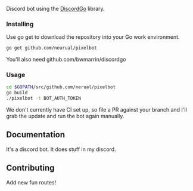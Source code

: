 Discord bot using the [DiscordGo](https://github.com/bwmarrin/discordgo) 
library.


### Installing

Use go get to download the repository into your Go work environment.

```sh
go get github.com/neurual/pixelbot
```
You'll also need github.com/bwmarrin/discordgo  

### Usage
```sh
cd $GOPATH/src/github.com/nerual/pixelbot
go build
./pixelbot -t BOT_AUTH_TOKEN
```
We don't currently have CI set up, so file a PR against your branch and I'll grab the update and run the bot again manually.

## Documentation

It's a discord bot. It does stuff in my discord.

## Contributing

Add new fun routes!
